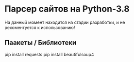 # Парсер сайтов на Python-3.8
На данный момент находится на стадии разработки, и не рекоментуется к использованию!

## Паакеты / Библиотеки
pip install requests
pip install beautifulsoup4